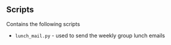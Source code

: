 Scripts
-------

Contains the following scripts

* `lunch_mail.py` - used to send the weekly group lunch emails